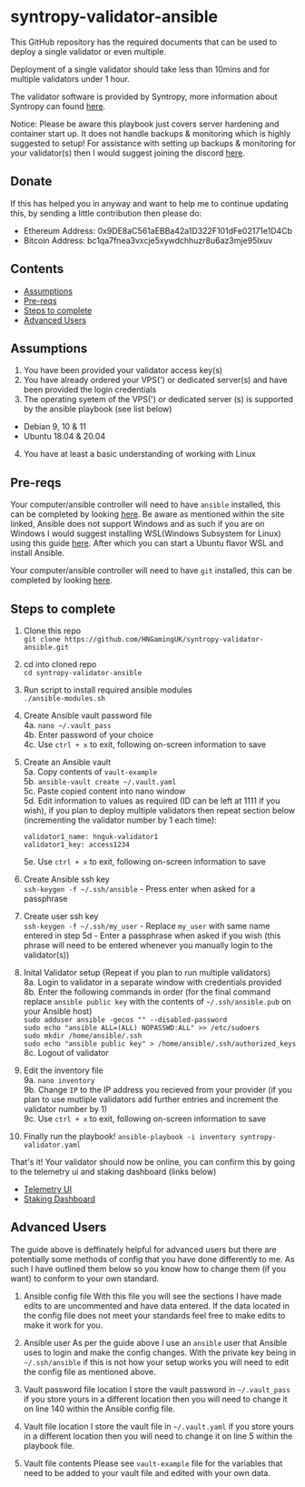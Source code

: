 # syntropy-validator-ansible

This GitHub repository has the required documents that can be used to deploy a single validator or even multiple.

Deployment of a single validator should take less than 10mins and for multiple validators under 1 hour.

The validator software is provided by Syntropy, more information about Syntropy can found [here](https://www.syntropynet.com/).

Notice: Please be aware this playbook just covers server hardening and container start up. It does not handle backups & monitoring which is highly suggested to setup! For assistance with setting up backups & monitoring for your validator(s) then I would suggest joining the discord [here](https://discord.gg/3gc9fzH4qd).

## Donate

If this has helped you in anyway and want to help me to continue updating this, by sending a little contribution then please do:

  - Ethereum Address: 0x9DE8aC561aEBBa42a1D322F101dFe02171e1D4Cb
  - Bitcoin  Address: bc1qa7fnea3vxcje5xywdchhuzr8u6az3mje95lxuv

## Contents

* [Assumptions](#assumptions)
* [Pre-reqs](#pre-reqs)
* [Steps to complete](#steps-to-complete)  
* [Advanced Users](#advanced-users)

## Assumptions

1. You have been provided your validator access key(s)
2. You have already ordered your VPS(') or dedicated server(s) and have been provided the login credentials  
3. The operating syetem of the VPS(') or dedicated server (s) is supported by the ansible playbook (see list below)
  - Debian 9, 10 & 11
  - Ubuntu 18.04 & 20.04
4. You have at least a basic understanding of working with Linux

## Pre-reqs

Your computer/ansible controller will need to have `ansible` installed, this can be completed by looking [here](https://docs.ansible.com/ansible/latest/installation_guide/intro_installation.html). Be aware as mentioned within the site linked, Ansible does not support Windows and as such if you are on Windows I would suggest installing WSL(Windows Subsystem for Linux) using this guide [here](https://docs.microsoft.com/en-us/windows/wsl/install). After which you can start a Ubuntu flavor WSL and install Ansible. 

Your computer/ansible controller will need to have `git` installed, this can be completed by looking [here](https://git-scm.com/downloads).

## Steps to complete

1. Clone this repo  
`git clone https://github.com/HNGamingUK/syntropy-validator-ansible.git`

2. cd into cloned repo  
`cd syntropy-validator-ansible`

3. Run script to install required ansible modules  
`./ansible-modules.sh`

4. Create Ansible vault password file  
  4a. `nano ~/.vault_pass`  
  4b. Enter password of your choice  
  4c. Use `ctrl + x` to exit, following on-screen information to save

5. Create an Ansible vault  
  5a. Copy contents of `vault-example`  
  5b. `ansible-vault create ~/.vault.yaml`  
  5c. Paste copied content into nano window  
  5d. Edit information to values as required (ID can be left at 1111 if you wish), if you plan to deploy multiple validators then repeat section below (incrementing the validator number by 1 each time):
    ```
    validator1_name: hnguk-validator1
    validator1_key: access1234
    ```
    5e. Use `ctrl + x` to exit, following on-screen information to save

6. Create Ansible ssh key  
`ssh-keygen -f ~/.ssh/ansible` - Press enter when asked for a passphrase

7. Create user ssh key  
`ssh-keygen -f ~/.ssh/my_user` - Replace `my_user` with same name entered in step 5d - Enter a passphrase when asked if you wish (this phrase will need to be entered whenever you manually login to the validator(s))

8. Inital Validator setup (Repeat if you plan to run multiple validators)  
  8a. Login to validator in a separate window with credentials provided  
  8b. Enter the following commands in order (for the final command replace `ansible public key` with the contents of `~/.ssh/ansible.pub` on your Ansible host)  
`sudo adduser ansible -gecos "" --disabled-password`  
`sudo echo "ansible ALL=(ALL) NOPASSWD:ALL" >> /etc/sudoers`  
`sudo mkdir /home/ansible/.ssh`  
`sudo echo "ansible public key" > /home/ansible/.ssh/authorized_keys`  
  8c. Logout of validator

9. Edit the inventory file  
  9a. `nano inventory`  
  9b. Change `IP` to the IP address you recieved from your provider (if you plan to use mutliple validators add further entries and increment the validator number by 1)  
  9c. Use `ctrl + x` to exit, following on-screen information to save

10. Finally run the playbook!
`ansible-playbook -i inventory syntropy-validator.yaml`  

That's it! Your validator should now be online, you can confirm this by going to the telemetry ui and staking dashboard (links below)

* [Telemetry UI](https://telemetry-ui.syntropynet.com/)
* [Staking Dashboard](https://staking.syntropynet.com/)

## Advanced Users
The guide above is deffinately helpful for advanced users but there are potentially some methods of config that you have done differently to me. As such I have outlined them below so you know how to change them (if you want) to conform to your own standard.

1. Ansible config file
With this file you will see the sections I have made edits to are uncommented and have data entered. If the data located in the config file does not meet your standards feel free to make edits to make it work for you.

2. Ansible user
As per the guide above I use an `ansible` user that Ansible uses to login and make the config changes. With the private key being in `~/.ssh/ansible` if this is not how your setup works you will need to edit the config file as mentioned above.

3. Vault password file location
I store the vault password in `~/.vault_pass` if you store yours in a different location then you will need to change it on line 140 within the Ansible config file.

4. Vault file location
I store the vault file in `~/.vault.yaml` if you store yours in a different location then you will need to change it on line 5 within the playbook file.

5. Vault file contents
Please see `vault-example` file for the variables that need to be added to your vault file and edited with your own data.  